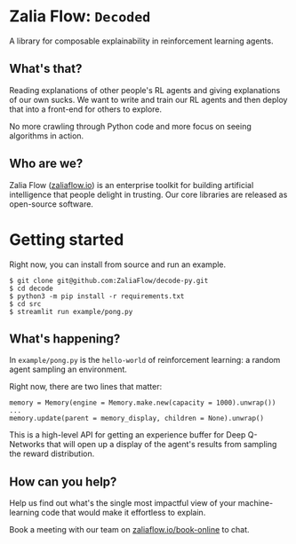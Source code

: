 # Zalia Flow: `Decoded`

A library for composable explainability in reinforcement learning agents.

## What's that?

Reading explanations of other people's RL agents and giving explanations of our own sucks. We want to
write and train our RL agents and then deploy that into a front-end for others to explore.

No more crawling through Python code and more focus on seeing algorithms in action.

## Who are we?
Zalia Flow ([zaliaflow.io](https://zaliaflow.io)) is an enterprise toolkit for building artificial intelligence that people delight in trusting. 
Our core libraries are released as open-source software.

# Getting started

Right now, you can install from source and run an example.

```
$ git clone git@github.com:ZaliaFlow/decode-py.git
$ cd decode
$ python3 -m pip install -r requirements.txt
$ cd src
$ streamlit run example/pong.py
```
## What's happening?
In `example/pong.py` is the `hello-world` of reinforcement learning: a random agent sampling an environment.

Right now, there are two lines that matter:

```
memory = Memory(engine = Memory.make.new(capacity = 1000).unwrap())
...
memory.update(parent = memory_display, children = None).unwrap()
```

This is a high-level API for getting an experience buffer for Deep Q-Networks that will
open up a display of the agent's results from sampling the reward distribution.

## How can you help?
Help us find out what's the single most impactful view of your machine-learning code that would make it effortless to explain.

Book a meeting with our team on [zaliaflow.io/book-online](https://www.zaliaflow.io/book-online) to chat.
